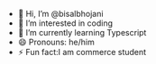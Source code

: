 - 👋 Hi, I’m @bisalbhojani
- 👀 I’m interested in coding
- 🌱 I’m currently learning Typescript
- 😄 Pronouns: he/him
- ⚡ Fun fact:I am commerce student


<!---
bisalbhojani/bisalbhojani is a ✨ special ✨ repository because its `README.md` (this file) appears on your GitHub profile.
You can click the Preview link to take a look at your changes.
--->
